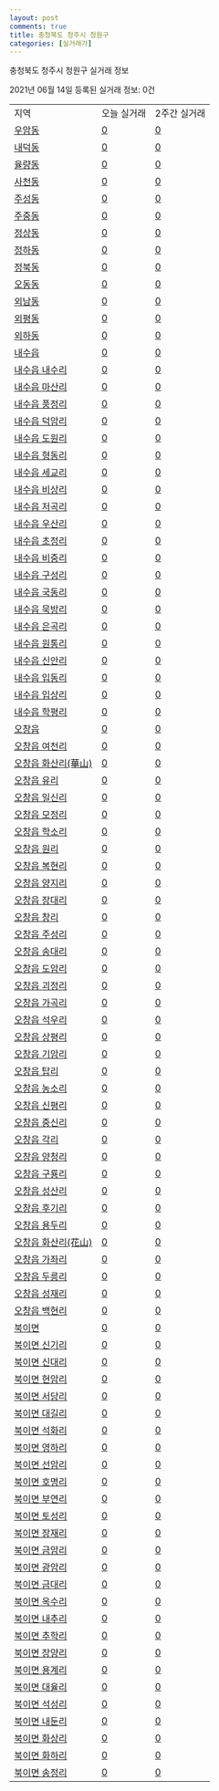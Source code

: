 ```yaml
---
layout: post
comments: true
title: 충청북도 청주시 청원구
categories: [실거래가]
---
```


충청북도 청주시 청원구 실거래 정보

2021년 06월 14일 등록된 실거래 정보: 0건


<table class="sortable">
  <tr>
    <td>지역</td>
    <td>오늘 실거래</td>
    <td>2주간 실거래</td>
  </tr>

  
  <tr class="item">
    <td><a href="4311410100.html">우암동</a></td>
    <td><a href="4311410100.html">0</a></td>
    <td><a href="4311410100.html">0</a></td>
  </tr>
    

  <tr class="item">
    <td><a href="4311410200.html">내덕동</a></td>
    <td><a href="4311410200.html">0</a></td>
    <td><a href="4311410200.html">0</a></td>
  </tr>
    

  <tr class="item">
    <td><a href="4311410300.html">율량동</a></td>
    <td><a href="4311410300.html">0</a></td>
    <td><a href="4311410300.html">0</a></td>
  </tr>
    

  <tr class="item">
    <td><a href="4311410400.html">사천동</a></td>
    <td><a href="4311410400.html">0</a></td>
    <td><a href="4311410400.html">0</a></td>
  </tr>
    

  <tr class="item">
    <td><a href="4311410500.html">주성동</a></td>
    <td><a href="4311410500.html">0</a></td>
    <td><a href="4311410500.html">0</a></td>
  </tr>
    

  <tr class="item">
    <td><a href="4311410600.html">주중동</a></td>
    <td><a href="4311410600.html">0</a></td>
    <td><a href="4311410600.html">0</a></td>
  </tr>
    

  <tr class="item">
    <td><a href="4311410700.html">정상동</a></td>
    <td><a href="4311410700.html">0</a></td>
    <td><a href="4311410700.html">0</a></td>
  </tr>
    

  <tr class="item">
    <td><a href="4311410800.html">정하동</a></td>
    <td><a href="4311410800.html">0</a></td>
    <td><a href="4311410800.html">0</a></td>
  </tr>
    

  <tr class="item">
    <td><a href="4311410900.html">정북동</a></td>
    <td><a href="4311410900.html">0</a></td>
    <td><a href="4311410900.html">0</a></td>
  </tr>
    

  <tr class="item">
    <td><a href="4311411000.html">오동동</a></td>
    <td><a href="4311411000.html">0</a></td>
    <td><a href="4311411000.html">0</a></td>
  </tr>
    

  <tr class="item">
    <td><a href="4311411100.html">외남동</a></td>
    <td><a href="4311411100.html">0</a></td>
    <td><a href="4311411100.html">0</a></td>
  </tr>
    

  <tr class="item">
    <td><a href="4311411200.html">외평동</a></td>
    <td><a href="4311411200.html">0</a></td>
    <td><a href="4311411200.html">0</a></td>
  </tr>
    

  <tr class="item">
    <td><a href="4311411300.html">외하동</a></td>
    <td><a href="4311411300.html">0</a></td>
    <td><a href="4311411300.html">0</a></td>
  </tr>
    

  <tr class="item">
    <td><a href="4311425000.html">내수읍</a></td>
    <td><a href="4311425000.html">0</a></td>
    <td><a href="4311425000.html">0</a></td>
  </tr>
    

  <tr class="item">
    <td><a href="4311425021.html">내수읍 내수리</a></td>
    <td><a href="4311425021.html">0</a></td>
    <td><a href="4311425021.html">0</a></td>
  </tr>
    

  <tr class="item">
    <td><a href="4311425022.html">내수읍 마산리</a></td>
    <td><a href="4311425022.html">0</a></td>
    <td><a href="4311425022.html">0</a></td>
  </tr>
    

  <tr class="item">
    <td><a href="4311425023.html">내수읍 풍정리</a></td>
    <td><a href="4311425023.html">0</a></td>
    <td><a href="4311425023.html">0</a></td>
  </tr>
    

  <tr class="item">
    <td><a href="4311425024.html">내수읍 덕암리</a></td>
    <td><a href="4311425024.html">0</a></td>
    <td><a href="4311425024.html">0</a></td>
  </tr>
    

  <tr class="item">
    <td><a href="4311425025.html">내수읍 도원리</a></td>
    <td><a href="4311425025.html">0</a></td>
    <td><a href="4311425025.html">0</a></td>
  </tr>
    

  <tr class="item">
    <td><a href="4311425026.html">내수읍 형동리</a></td>
    <td><a href="4311425026.html">0</a></td>
    <td><a href="4311425026.html">0</a></td>
  </tr>
    

  <tr class="item">
    <td><a href="4311425027.html">내수읍 세교리</a></td>
    <td><a href="4311425027.html">0</a></td>
    <td><a href="4311425027.html">0</a></td>
  </tr>
    

  <tr class="item">
    <td><a href="4311425028.html">내수읍 비상리</a></td>
    <td><a href="4311425028.html">0</a></td>
    <td><a href="4311425028.html">0</a></td>
  </tr>
    

  <tr class="item">
    <td><a href="4311425029.html">내수읍 저곡리</a></td>
    <td><a href="4311425029.html">0</a></td>
    <td><a href="4311425029.html">0</a></td>
  </tr>
    

  <tr class="item">
    <td><a href="4311425030.html">내수읍 우산리</a></td>
    <td><a href="4311425030.html">0</a></td>
    <td><a href="4311425030.html">0</a></td>
  </tr>
    

  <tr class="item">
    <td><a href="4311425031.html">내수읍 초정리</a></td>
    <td><a href="4311425031.html">0</a></td>
    <td><a href="4311425031.html">0</a></td>
  </tr>
    

  <tr class="item">
    <td><a href="4311425032.html">내수읍 비중리</a></td>
    <td><a href="4311425032.html">0</a></td>
    <td><a href="4311425032.html">0</a></td>
  </tr>
    

  <tr class="item">
    <td><a href="4311425033.html">내수읍 구성리</a></td>
    <td><a href="4311425033.html">0</a></td>
    <td><a href="4311425033.html">0</a></td>
  </tr>
    

  <tr class="item">
    <td><a href="4311425034.html">내수읍 국동리</a></td>
    <td><a href="4311425034.html">0</a></td>
    <td><a href="4311425034.html">0</a></td>
  </tr>
    

  <tr class="item">
    <td><a href="4311425035.html">내수읍 묵방리</a></td>
    <td><a href="4311425035.html">0</a></td>
    <td><a href="4311425035.html">0</a></td>
  </tr>
    

  <tr class="item">
    <td><a href="4311425036.html">내수읍 은곡리</a></td>
    <td><a href="4311425036.html">0</a></td>
    <td><a href="4311425036.html">0</a></td>
  </tr>
    

  <tr class="item">
    <td><a href="4311425037.html">내수읍 원통리</a></td>
    <td><a href="4311425037.html">0</a></td>
    <td><a href="4311425037.html">0</a></td>
  </tr>
    

  <tr class="item">
    <td><a href="4311425038.html">내수읍 신안리</a></td>
    <td><a href="4311425038.html">0</a></td>
    <td><a href="4311425038.html">0</a></td>
  </tr>
    

  <tr class="item">
    <td><a href="4311425039.html">내수읍 입동리</a></td>
    <td><a href="4311425039.html">0</a></td>
    <td><a href="4311425039.html">0</a></td>
  </tr>
    

  <tr class="item">
    <td><a href="4311425040.html">내수읍 입상리</a></td>
    <td><a href="4311425040.html">0</a></td>
    <td><a href="4311425040.html">0</a></td>
  </tr>
    

  <tr class="item">
    <td><a href="4311425041.html">내수읍 학평리</a></td>
    <td><a href="4311425041.html">0</a></td>
    <td><a href="4311425041.html">0</a></td>
  </tr>
    

  <tr class="item">
    <td><a href="4311425300.html">오창읍</a></td>
    <td><a href="4311425300.html">0</a></td>
    <td><a href="4311425300.html">0</a></td>
  </tr>
    

  <tr class="item">
    <td><a href="4311425321.html">오창읍 여천리</a></td>
    <td><a href="4311425321.html">0</a></td>
    <td><a href="4311425321.html">0</a></td>
  </tr>
    

  <tr class="item">
    <td><a href="4311425322.html">오창읍 화산리(華山)</a></td>
    <td><a href="4311425322.html">0</a></td>
    <td><a href="4311425322.html">0</a></td>
  </tr>
    

  <tr class="item">
    <td><a href="4311425323.html">오창읍 유리</a></td>
    <td><a href="4311425323.html">0</a></td>
    <td><a href="4311425323.html">0</a></td>
  </tr>
    

  <tr class="item">
    <td><a href="4311425324.html">오창읍 일신리</a></td>
    <td><a href="4311425324.html">0</a></td>
    <td><a href="4311425324.html">0</a></td>
  </tr>
    

  <tr class="item">
    <td><a href="4311425325.html">오창읍 모정리</a></td>
    <td><a href="4311425325.html">0</a></td>
    <td><a href="4311425325.html">0</a></td>
  </tr>
    

  <tr class="item">
    <td><a href="4311425326.html">오창읍 학소리</a></td>
    <td><a href="4311425326.html">0</a></td>
    <td><a href="4311425326.html">0</a></td>
  </tr>
    

  <tr class="item">
    <td><a href="4311425327.html">오창읍 원리</a></td>
    <td><a href="4311425327.html">0</a></td>
    <td><a href="4311425327.html">0</a></td>
  </tr>
    

  <tr class="item">
    <td><a href="4311425328.html">오창읍 복현리</a></td>
    <td><a href="4311425328.html">0</a></td>
    <td><a href="4311425328.html">0</a></td>
  </tr>
    

  <tr class="item">
    <td><a href="4311425329.html">오창읍 양지리</a></td>
    <td><a href="4311425329.html">0</a></td>
    <td><a href="4311425329.html">0</a></td>
  </tr>
    

  <tr class="item">
    <td><a href="4311425330.html">오창읍 장대리</a></td>
    <td><a href="4311425330.html">0</a></td>
    <td><a href="4311425330.html">0</a></td>
  </tr>
    

  <tr class="item">
    <td><a href="4311425331.html">오창읍 창리</a></td>
    <td><a href="4311425331.html">0</a></td>
    <td><a href="4311425331.html">0</a></td>
  </tr>
    

  <tr class="item">
    <td><a href="4311425332.html">오창읍 주성리</a></td>
    <td><a href="4311425332.html">0</a></td>
    <td><a href="4311425332.html">0</a></td>
  </tr>
    

  <tr class="item">
    <td><a href="4311425333.html">오창읍 송대리</a></td>
    <td><a href="4311425333.html">0</a></td>
    <td><a href="4311425333.html">0</a></td>
  </tr>
    

  <tr class="item">
    <td><a href="4311425334.html">오창읍 도암리</a></td>
    <td><a href="4311425334.html">0</a></td>
    <td><a href="4311425334.html">0</a></td>
  </tr>
    

  <tr class="item">
    <td><a href="4311425335.html">오창읍 괴정리</a></td>
    <td><a href="4311425335.html">0</a></td>
    <td><a href="4311425335.html">0</a></td>
  </tr>
    

  <tr class="item">
    <td><a href="4311425336.html">오창읍 가곡리</a></td>
    <td><a href="4311425336.html">0</a></td>
    <td><a href="4311425336.html">0</a></td>
  </tr>
    

  <tr class="item">
    <td><a href="4311425337.html">오창읍 석우리</a></td>
    <td><a href="4311425337.html">0</a></td>
    <td><a href="4311425337.html">0</a></td>
  </tr>
    

  <tr class="item">
    <td><a href="4311425338.html">오창읍 상평리</a></td>
    <td><a href="4311425338.html">0</a></td>
    <td><a href="4311425338.html">0</a></td>
  </tr>
    

  <tr class="item">
    <td><a href="4311425339.html">오창읍 기암리</a></td>
    <td><a href="4311425339.html">0</a></td>
    <td><a href="4311425339.html">0</a></td>
  </tr>
    

  <tr class="item">
    <td><a href="4311425340.html">오창읍 탑리</a></td>
    <td><a href="4311425340.html">0</a></td>
    <td><a href="4311425340.html">0</a></td>
  </tr>
    

  <tr class="item">
    <td><a href="4311425341.html">오창읍 농소리</a></td>
    <td><a href="4311425341.html">0</a></td>
    <td><a href="4311425341.html">0</a></td>
  </tr>
    

  <tr class="item">
    <td><a href="4311425342.html">오창읍 신평리</a></td>
    <td><a href="4311425342.html">0</a></td>
    <td><a href="4311425342.html">0</a></td>
  </tr>
    

  <tr class="item">
    <td><a href="4311425343.html">오창읍 중신리</a></td>
    <td><a href="4311425343.html">0</a></td>
    <td><a href="4311425343.html">0</a></td>
  </tr>
    

  <tr class="item">
    <td><a href="4311425344.html">오창읍 각리</a></td>
    <td><a href="4311425344.html">0</a></td>
    <td><a href="4311425344.html">0</a></td>
  </tr>
    

  <tr class="item">
    <td><a href="4311425345.html">오창읍 양청리</a></td>
    <td><a href="4311425345.html">0</a></td>
    <td><a href="4311425345.html">0</a></td>
  </tr>
    

  <tr class="item">
    <td><a href="4311425346.html">오창읍 구룡리</a></td>
    <td><a href="4311425346.html">0</a></td>
    <td><a href="4311425346.html">0</a></td>
  </tr>
    

  <tr class="item">
    <td><a href="4311425347.html">오창읍 성산리</a></td>
    <td><a href="4311425347.html">0</a></td>
    <td><a href="4311425347.html">0</a></td>
  </tr>
    

  <tr class="item">
    <td><a href="4311425348.html">오창읍 후기리</a></td>
    <td><a href="4311425348.html">0</a></td>
    <td><a href="4311425348.html">0</a></td>
  </tr>
    

  <tr class="item">
    <td><a href="4311425349.html">오창읍 용두리</a></td>
    <td><a href="4311425349.html">0</a></td>
    <td><a href="4311425349.html">0</a></td>
  </tr>
    

  <tr class="item">
    <td><a href="4311425350.html">오창읍 화산리(花山)</a></td>
    <td><a href="4311425350.html">0</a></td>
    <td><a href="4311425350.html">0</a></td>
  </tr>
    

  <tr class="item">
    <td><a href="4311425351.html">오창읍 가좌리</a></td>
    <td><a href="4311425351.html">0</a></td>
    <td><a href="4311425351.html">0</a></td>
  </tr>
    

  <tr class="item">
    <td><a href="4311425352.html">오창읍 두릉리</a></td>
    <td><a href="4311425352.html">0</a></td>
    <td><a href="4311425352.html">0</a></td>
  </tr>
    

  <tr class="item">
    <td><a href="4311425353.html">오창읍 성재리</a></td>
    <td><a href="4311425353.html">0</a></td>
    <td><a href="4311425353.html">0</a></td>
  </tr>
    

  <tr class="item">
    <td><a href="4311425354.html">오창읍 백현리</a></td>
    <td><a href="4311425354.html">0</a></td>
    <td><a href="4311425354.html">0</a></td>
  </tr>
    

  <tr class="item">
    <td><a href="4311431000.html">북이면</a></td>
    <td><a href="4311431000.html">0</a></td>
    <td><a href="4311431000.html">0</a></td>
  </tr>
    

  <tr class="item">
    <td><a href="4311431021.html">북이면 신기리</a></td>
    <td><a href="4311431021.html">0</a></td>
    <td><a href="4311431021.html">0</a></td>
  </tr>
    

  <tr class="item">
    <td><a href="4311431022.html">북이면 신대리</a></td>
    <td><a href="4311431022.html">0</a></td>
    <td><a href="4311431022.html">0</a></td>
  </tr>
    

  <tr class="item">
    <td><a href="4311431023.html">북이면 현암리</a></td>
    <td><a href="4311431023.html">0</a></td>
    <td><a href="4311431023.html">0</a></td>
  </tr>
    

  <tr class="item">
    <td><a href="4311431024.html">북이면 서당리</a></td>
    <td><a href="4311431024.html">0</a></td>
    <td><a href="4311431024.html">0</a></td>
  </tr>
    

  <tr class="item">
    <td><a href="4311431025.html">북이면 대길리</a></td>
    <td><a href="4311431025.html">0</a></td>
    <td><a href="4311431025.html">0</a></td>
  </tr>
    

  <tr class="item">
    <td><a href="4311431026.html">북이면 석화리</a></td>
    <td><a href="4311431026.html">0</a></td>
    <td><a href="4311431026.html">0</a></td>
  </tr>
    

  <tr class="item">
    <td><a href="4311431027.html">북이면 영하리</a></td>
    <td><a href="4311431027.html">0</a></td>
    <td><a href="4311431027.html">0</a></td>
  </tr>
    

  <tr class="item">
    <td><a href="4311431028.html">북이면 선암리</a></td>
    <td><a href="4311431028.html">0</a></td>
    <td><a href="4311431028.html">0</a></td>
  </tr>
    

  <tr class="item">
    <td><a href="4311431029.html">북이면 호명리</a></td>
    <td><a href="4311431029.html">0</a></td>
    <td><a href="4311431029.html">0</a></td>
  </tr>
    

  <tr class="item">
    <td><a href="4311431030.html">북이면 부연리</a></td>
    <td><a href="4311431030.html">0</a></td>
    <td><a href="4311431030.html">0</a></td>
  </tr>
    

  <tr class="item">
    <td><a href="4311431031.html">북이면 토성리</a></td>
    <td><a href="4311431031.html">0</a></td>
    <td><a href="4311431031.html">0</a></td>
  </tr>
    

  <tr class="item">
    <td><a href="4311431032.html">북이면 장재리</a></td>
    <td><a href="4311431032.html">0</a></td>
    <td><a href="4311431032.html">0</a></td>
  </tr>
    

  <tr class="item">
    <td><a href="4311431033.html">북이면 금암리</a></td>
    <td><a href="4311431033.html">0</a></td>
    <td><a href="4311431033.html">0</a></td>
  </tr>
    

  <tr class="item">
    <td><a href="4311431034.html">북이면 광암리</a></td>
    <td><a href="4311431034.html">0</a></td>
    <td><a href="4311431034.html">0</a></td>
  </tr>
    

  <tr class="item">
    <td><a href="4311431035.html">북이면 금대리</a></td>
    <td><a href="4311431035.html">0</a></td>
    <td><a href="4311431035.html">0</a></td>
  </tr>
    

  <tr class="item">
    <td><a href="4311431036.html">북이면 옥수리</a></td>
    <td><a href="4311431036.html">0</a></td>
    <td><a href="4311431036.html">0</a></td>
  </tr>
    

  <tr class="item">
    <td><a href="4311431037.html">북이면 내추리</a></td>
    <td><a href="4311431037.html">0</a></td>
    <td><a href="4311431037.html">0</a></td>
  </tr>
    

  <tr class="item">
    <td><a href="4311431038.html">북이면 추학리</a></td>
    <td><a href="4311431038.html">0</a></td>
    <td><a href="4311431038.html">0</a></td>
  </tr>
    

  <tr class="item">
    <td><a href="4311431039.html">북이면 장양리</a></td>
    <td><a href="4311431039.html">0</a></td>
    <td><a href="4311431039.html">0</a></td>
  </tr>
    

  <tr class="item">
    <td><a href="4311431040.html">북이면 용계리</a></td>
    <td><a href="4311431040.html">0</a></td>
    <td><a href="4311431040.html">0</a></td>
  </tr>
    

  <tr class="item">
    <td><a href="4311431041.html">북이면 대율리</a></td>
    <td><a href="4311431041.html">0</a></td>
    <td><a href="4311431041.html">0</a></td>
  </tr>
    

  <tr class="item">
    <td><a href="4311431042.html">북이면 석성리</a></td>
    <td><a href="4311431042.html">0</a></td>
    <td><a href="4311431042.html">0</a></td>
  </tr>
    

  <tr class="item">
    <td><a href="4311431043.html">북이면 내둔리</a></td>
    <td><a href="4311431043.html">0</a></td>
    <td><a href="4311431043.html">0</a></td>
  </tr>
    

  <tr class="item">
    <td><a href="4311431044.html">북이면 화상리</a></td>
    <td><a href="4311431044.html">0</a></td>
    <td><a href="4311431044.html">0</a></td>
  </tr>
    

  <tr class="item">
    <td><a href="4311431045.html">북이면 화하리</a></td>
    <td><a href="4311431045.html">0</a></td>
    <td><a href="4311431045.html">0</a></td>
  </tr>
    

  <tr class="item">
    <td><a href="4311431046.html">북이면 송정리</a></td>
    <td><a href="4311431046.html">0</a></td>
    <td><a href="4311431046.html">0</a></td>
  </tr>
    


</table>
    